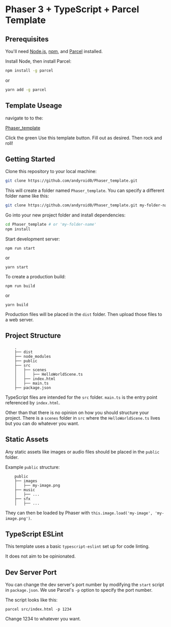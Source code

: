 
# Phaser 3 + TypeScript + Parcel Template


## Prerequisites

You'll need [Node.js](https://nodejs.org/en/), [npm](https://www.npmjs.com/), and [Parcel](https://parceljs.org/) installed.



Install Node, then install Parcel:

```bash
npm install -g parcel
```

or 

```bash
yarn add -g parcel
```

## Template Useage

navigate to to the:

[Phaser_template](https://github.com/andyroid0/Phaser_template.git)

Click the green Use this template button. Fill out as desired. Then rock and roll!

## Getting Started

Clone this repository to your local machine:

```bash
git clone https://github.com/andyroid0/Phaser_template.git
```

This will create a folder named `Phaser_template`. You can specify a different folder name like this:

```bash
git clone https://github.com/andyroid0/Phaser_template.git my-folder-name
```

Go into your new project folder and install dependencies:

```bash
cd Phaser_template # or 'my-folder-name'
npm install
```

Start development server:

```
npm run start
```

or 

```
yarn start
```

To create a production build:

```
npm run build
```

or

```
yarn build
```

Production files will be placed in the `dist` folder. Then upload those files to a web server.

## Project Structure

```
    .
    ├── dist
    ├── node_modules
    ├── public
    ├── src
    │   ├── scenes
    │   │   ├── HelloWorldScene.ts
    │   ├── index.html
    │   ├── main.ts
    ├── package.json
```


TypeScript files are intended for the `src` folder. `main.ts` is the entry point referenced by `index.html`.

Other than that there is no opinion on how you should structure your project. There is a `scenes` folder in `src` where the `HelloWorldScene.ts` lives but you can do whatever you want.


## Static Assets

Any static assets like images or audio files should be placed in the `public` folder.

Example `public` structure:

```
    public
    ├── images
    │   ├── my-image.png
    ├── music
    │   ├── ...
    ├── sfx
    │   ├── ...
```

They can then be loaded by Phaser with `this.image.load('my-image', 'my-image.png')`.

## TypeScript ESLint

This template uses a basic `typescript-eslint` set up for code linting.

It does not aim to be opinionated.

## Dev Server Port

You can change the dev server's port number by modifying the `start` script in `package.json`. We use Parcel's `-p` option to specify the port number.

The script looks like this:

```
parcel src/index.html -p 1234
```

Change 1234 to whatever you want.

